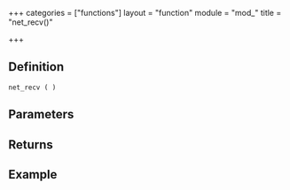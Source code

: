 +++
categories = ["functions"]
layout = "function"
module = "mod_"
title = "net_recv()"

+++

## Definition

    net_recv ( )

## Parameters

## Returns

## Example
